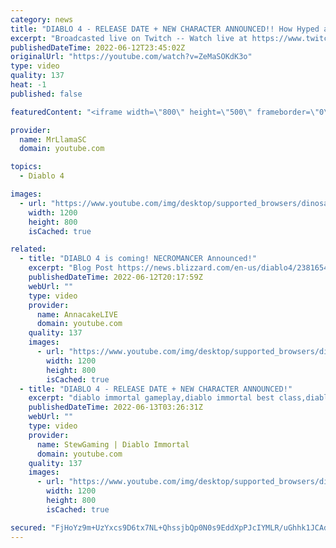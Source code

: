 ```yaml
---
category: news
title: "DIABLO 4 - RELEASE DATE + NEW CHARACTER ANNOUNCED!! How Hyped are we??"
excerpt: "Broadcasted live on Twitch -- Watch live at https://www.twitch.tv/mrllamasc."
publishedDateTime: 2022-06-12T23:45:02Z
originalUrl: "https://youtube.com/watch?v=ZeMaSOKdK3o"
type: video
quality: 137
heat: -1
published: false

featuredContent: "<iframe width=\"800\" height=\"500\" frameborder=\"0\" src=\"https://www.youtube.com/embed/ZeMaSOKdK3o\" allow=\"accelerometer; autoplay; encrypted-media; gyroscope; picture-in-picture\" allowfullscreen></iframe>"

provider:
  name: MrLlamaSC
  domain: youtube.com

topics:
  - Diablo 4

images:
  - url: "https://www.youtube.com/img/desktop/supported_browsers/dinosaur.png"
    width: 1200
    height: 800
    isCached: true

related:
  - title: "DIABLO 4 is coming! NECROMANCER Announced!"
    excerpt: "Blog Post https://news.blizzard.com/en-us/diablo4/23816540/all-hell-breaks-loose-in-2023-diablo-iv-is-coming Necromancer ..."
    publishedDateTime: 2022-06-12T20:17:59Z
    webUrl: ""
    type: video
    provider:
      name: AnnacakeLIVE
      domain: youtube.com
    quality: 137
    images:
      - url: "https://www.youtube.com/img/desktop/supported_browsers/dinosaur.png"
        width: 1200
        height: 800
        isCached: true
  - title: "DIABLO 4 - RELEASE DATE + NEW CHARACTER ANNOUNCED!"
    excerpt: "diablo immortal gameplay,diablo immortal best class,diablo immortal necromancer,diablo immortal announcement,diablo ..."
    publishedDateTime: 2022-06-13T03:26:31Z
    webUrl: ""
    type: video
    provider:
      name: StewGaming | Diablo Immortal
      domain: youtube.com
    quality: 137
    images:
      - url: "https://www.youtube.com/img/desktop/supported_browsers/dinosaur.png"
        width: 1200
        height: 800
        isCached: true

secured: "FjHoYz9m+UzYxcs9D6tx7NL+QhssjbQp0N0s9EddXpPJcIYMLR/uGhhk1JCAdKzb2RiD1HkmEGS7Xt/xsuZXW3psna1K4anUATONe327YqN9e8Y9FnoqY5FETEDwyIYxaTtwLfe2+jz4Op/wuNN36mX3osD+XlfwdcYO//M4MGVAKB3HtYp+VoP970Vc+12s3r/FJ9yArv4ZPqYX8fBz0lLSlX00uuTU/GFUgcNxxw7OY7omjgkg66EDirW9w0hIuzEFvKIZoEgT+MAzEKw5UOwz2JtVY19PlK5Ocg/YFCzU/Tp4f1QfsLJ7sk5lJKVcRpARptYT3XLnTFQDowJDLIT6jiJpWle5Nsq9SwU6THJtLp2upGHj6dgp2zzZeSYXZI52FnukZsbS5bLhw6bciw5C3mstaabqxePjbkt0SDy20OrknxcOd7knm1JKcp6N;JFuIbv6unSgdXOirxepqXg=="
---
```


